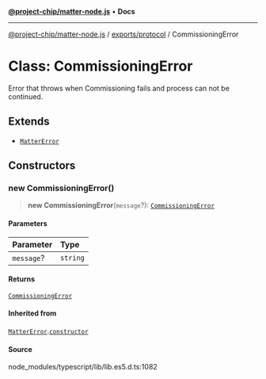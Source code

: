 [**@project-chip/matter-node.js**](../../../README.md) • **Docs**

***

[@project-chip/matter-node.js](../../../modules.md) / [exports/protocol](../README.md) / CommissioningError

# Class: CommissioningError

Error that throws when Commissioning fails and process can not be continued.

## Extends

- [`MatterError`](../../common/classes/MatterError.md)

## Constructors

### new CommissioningError()

> **new CommissioningError**(`message`?): [`CommissioningError`](CommissioningError.md)

#### Parameters

| Parameter | Type |
| :------ | :------ |
| `message`? | `string` |

#### Returns

[`CommissioningError`](CommissioningError.md)

#### Inherited from

[`MatterError`](../../common/classes/MatterError.md).[`constructor`](../../common/classes/MatterError.md#constructors)

#### Source

node\_modules/typescript/lib/lib.es5.d.ts:1082
